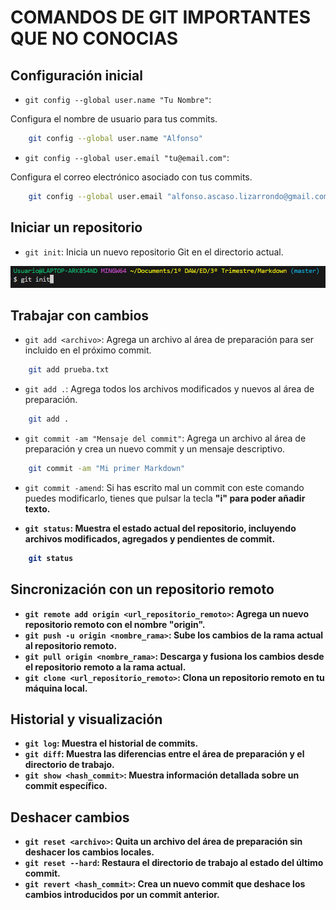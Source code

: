 # COMANDOS DE GIT IMPORTANTES QUE NO CONOCIAS

## Configuración inicial
- `git config --global user.name "Tu Nombre"`:

Configura el nombre de usuario para tus commits.
```bash
    git config --global user.name "Alfonso"
```
- `git config --global user.email "tu@email.com"`:

Configura el correo electrónico asociado con tus commits.
```bash
    git config --global user.email "alfonso.ascaso.lizarrondo@gmail.com"
```

## Iniciar un repositorio
- `git init`: Inicia un nuevo repositorio Git en el directorio actual.

![git init](GitInit.PNG)

## Trabajar con cambios
- `git add <archivo>`: Agrega un archivo al área de preparación para ser incluido en el próximo commit.
```bash
    git add prueba.txt
```
- `git add .`: Agrega todos los archivos modificados y nuevos al área de preparación.
```bash
    git add .
```
- `git commit -am "Mensaje del commit"`: Agrega un archivo al área de preparación y crea un nuevo commit y un mensaje descriptivo.
```bash
    git commit -am "Mi primer Markdown"
```

- `git commit -amend`: Si has escrito mal un commit con este comando puedes modificarlo, tienes que pulsar la tecla <strong>"i"<strong> para poder añadir texto.

- `git status`: Muestra el estado actual del repositorio, incluyendo archivos modificados, agregados y pendientes de commit.
```bash
    git status
```

## Sincronización con un repositorio remoto
- `git remote add origin <url_repositorio_remoto>`: Agrega un nuevo repositorio remoto con el nombre "origin".
- `git push -u origin <nombre_rama>`: Sube los cambios de la rama actual al repositorio remoto.
- `git pull origin <nombre_rama>`: Descarga y fusiona los cambios desde el repositorio remoto a la rama actual.
- `git clone <url_repositorio_remoto>`: Clona un repositorio remoto en tu máquina local.

## Historial y visualización
- `git log`: Muestra el historial de commits.
- `git diff`: Muestra las diferencias entre el área de preparación y el directorio de trabajo.
- `git show <hash_commit>`: Muestra información detallada sobre un commit específico.

## Deshacer cambios
- `git reset <archivo>`: Quita un archivo del área de preparación sin deshacer los cambios locales.
- `git reset --hard`: Restaura el directorio de trabajo al estado del último commit.
- `git revert <hash_commit>`: Crea un nuevo commit que deshace los cambios introducidos por un commit anterior.



